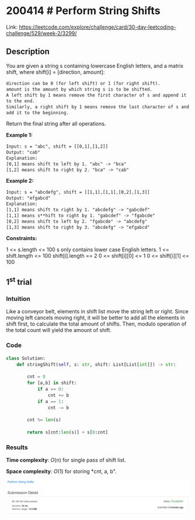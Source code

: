 # 200414 # Perform String Shifts
Link: https://leetcode.com/explore/challenge/card/30-day-leetcoding-challenge/529/week-2/3299/

## Description
You are given a string s containing lowercase English letters, and a matrix shift, where shift[i] = [direction, amount]:

    direction can be 0 (for left shift) or 1 (for right shift). 
    amount is the amount by which string s is to be shifted.
    A left shift by 1 means remove the first character of s and append it to the end.
    Similarly, a right shift by 1 means remove the last character of s and add it to the beginning.

Return the final string after all operations.

**Example 1:**

    Input: s = "abc", shift = [[0,1],[1,2]]
    Output: "cab"
    Explanation: 
    [0,1] means shift to left by 1. "abc" -> "bca"
    [1,2] means shift to right by 2. "bca" -> "cab"

**Example 2:**

    Input: s = "abcdefg", shift = [[1,1],[1,1],[0,2],[1,3]]
    Output: "efgabcd"
    Explanation:  
    [1,1] means shift to right by 1. "abcdefg" -> "gabcdef"
    [1,1] means s**hift to right by 1. "gabcdef" -> "fgabcde"
    [0,2] means shift to left by 2. "fgabcde" -> "abcdefg"
    [1,3] means shift to right by 3. "abcdefg" -> "efgabcd"


**Constraints:**

1 <= s.length <= 100
s only contains lower case English letters.
1 <= shift.length <= 100
shift[i].length == 2
0 <= shift[i][0] <= 1
0 <= shift[i][1] <= 100


## 1<sup>st</sup> trial

### Intuition
Like a conveyor belt, elements in shift list move the string left or right. Since moving left cancels moving right, it will be better to add all the elements in shift first, to calculate the total amount of shifts. Then, modulo operation of the total count will yield the amount of shift.

### Code
```python
class Solution:
    def stringShift(self, s: str, shift: List[List[int]]) -> str:
        
        cnt = 0
        for [a,b] in shift:
            if a == 0:
                cnt += b
            if a == 1:
                cnt -= b
        
        cnt %= len(s)
        
        return s[cnt:len(s)] + s[0:cnt]
```

### Results
**Time complexity**: *O*(n) for single pass of shift list.

**Space complexity**: *O*(1) for storing *cnt, a, b".

![1st trial](https://github.com/minyookim/DailyCoding/blob/master/200414%20%23%20Perform%20String%20Shifts/1st%20trial.PNG)
